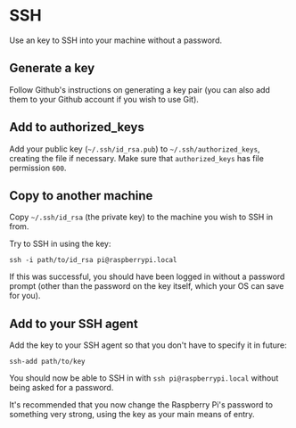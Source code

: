 # SSH

Use an key to SSH into your machine without a password.

## Generate a key

Follow Github's instructions on generating a key pair (you can also add them
to your Github account if you wish to use Git).

## Add to authorized_keys

Add your public key (`~/.ssh/id_rsa.pub`) to `~/.ssh/authorized_keys`, creating
the file if necessary. Make sure that `authorized_keys` has file permission `600`.

## Copy to another machine

Copy `~/.ssh/id_rsa` (the private key) to the machine you wish to SSH in from.

Try to SSH in using the key:

`ssh -i path/to/id_rsa pi@raspberrypi.local`

If this was successful, you should have been logged in without a password prompt
(other than the password on the key itself, which your OS can save for you).

## Add to your SSH agent

Add the key to your SSH agent so that you don't have to specify it in future:

`ssh-add path/to/key`

You should now be able to SSH in with `ssh pi@raspberrypi.local` without being
asked for a password.

It's recommended that you now change the Raspberry Pi's password to something
very strong, using the key as your main means of entry.
